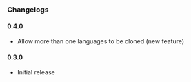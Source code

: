### Changelogs

#### 0.4.0

- Allow more than one languages to be cloned (new feature)

#### 0.3.0

- Initial release
